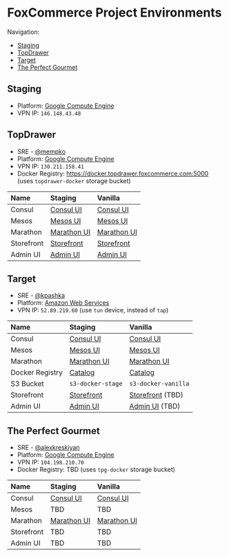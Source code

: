 # FoxCommerce Project Environments

Navigation:
* [Staging](#staging)
* [TopDrawer](#topdrawer)
* [Target](#target)
* [The Perfect Gourmet](#the-perfect-gourmet)

## Staging

* Platform: [Google Compute Engine](https://console.cloud.google.com/compute/instances?project=foxcomm-staging&authuser=1)
* VPN IP: `146.148.43.48 `

## TopDrawer

* SRE - [@mempko](https://github.com/mempko)
* Platform: [Google Compute Engine](https://console.cloud.google.com/compute/instances?project=foxcommerce-production-shared&authuser=1)
* VPN IP: `130.211.158.41`
* Docker Registry: https://docker.topdrawer.foxcommerce.com:5000 (uses `topdrawer-docker` storage bucket)

| Name       | Staging                                                         | Vanilla                                                        |
|:-----------|:----------------------------------------------------------------|:---------------------------------------------------------------|
| Consul     | [Consul UI](http://10.0.0.3:8500/ui/#/topdrawer-stage/services) | [Consul UI](http://10.0.0.15:8500/ui/#/topdrawer/services)     |
| Mesos      | [Mesos UI](http://10.0.0.3:5050/#/)                             | [Mesos UI](http://10.0.0.15:5050/#/)                           |
| Marathon   | [Marathon UI](http://10.0.0.3:8080/ui/#/apps)                   | [Marathon UI](http://10.0.0.15:8080/ui/#/apps)                 |
| Storefront | [Storefront](https://topdrawer-stage.foxcommerce.com)           | [Storefront](https://topdrawer-production.foxcommerce.com)     |
| Admin UI   | [Admin UI](https://admin.topdrawer-stage.foxcommerce.com)       | [Admin UI](https://admin.topdrawer-production.foxcommerce.com) |

## Target

* SRE - [@kpashka](https://github.com/kpashka)
* Platform: [Amazon Web Services](https://us-west-2.console.aws.amazon.com/ec2/v2/home?region=us-west-2#Instances:sort=instanceId)
* VPN IP: `52.89.219.60` (use `tun` device, instead of `tap`)

| Name            | Staging                                                                              | Vanilla                                                                          |
|:----------------|:-------------------------------------------------------------------------------------|:---------------------------------------------------------------------------------|
| Consul          | [Consul UI](http://docker-tgt-stage.foxcommerce.com:8500/ui/#/target-stage/services) | [Consul UI](http://docker-tgt-vanilla.foxcommerce.com:8500/ui/#/target/services) |
| Mesos           | [Mesos UI](http://docker-tgt-stage.foxcommerce.com:5050/#/)                          | [Mesos UI](http://10.0.7.209:5050/#/)                                            |
| Marathon        | [Marathon UI](http://docker-tgt-stage.foxcommerce.com:8080/ui/#/apps)                | [Marathon UI](http://docker-tgt-vanilla.foxcommerce.com:8080/ui/#/apps)          |
| Docker Registry | [Catalog](https://docker-tgt-stage.foxcommerce.com:5000/v2/_catalog)                 | [Catalog](https://docker-tgt-vanilla.foxcommerce.com:5000/v2/_catalog)           |
| S3 Bucket       | `s3-docker-stage`                                                                    | `s3-docker-vanilla`                                                              |
| Storefront      | [Storefront](https://tgt-stage.foxcommerce.com)                                      | [Storefront](https://tgt-vanilla.foxcommerce.com) (TBD)                          |
| Admin UI        | [Admin UI](https://admin-tgt-stage.foxcommerce.com/admin/login)                      | [Admin UI](https://admin-tgt-vanilla.foxcommerce.com/admin/login) (TBD)          |

## The Perfect Gourmet

* SRE - [@alexkreskiyan](https://github.com/alexkreskiyan)
* Platform: [Google Compute Engine](https://console.cloud.google.com/compute/instances?project=foxcommerce-production-shared&authuser=1)
* VPN IP: `104.198.210.70`
* Docker Registry: TBD (uses `tpg-docker` storage bucket)

| Name            | Staging                                                   | Vanilla                                              |
|:----------------|:----------------------------------------------------------|:-----------------------------------------------------|
| Consul          | [Consul UI](http://10.0.0.3:8500/ui/#/tpg-stage/services) | [Consul UI](http://10.0.0.10:8500/ui/#/tpg/services) |
| Mesos           | TBD                                                       | TBD                                                  |
| Marathon        | [Marathon UI](http://10.0.0.3:8080/ui/#/apps)             | [Marathon UI](http://10.0.0.10:8080/ui/#/apps)       |
| Storefront      | TBD                                                       | TBD                                                  |
| Admin UI        | TBD                                                       | TBD                                                  |
